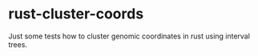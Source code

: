 # rust-cluster-coords

Just some tests how to cluster genomic coordinates in rust using interval trees.

